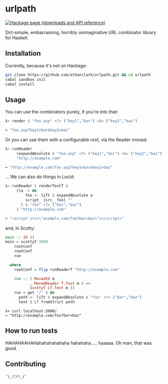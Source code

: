 # urlpath

[![Hackage page (downloads and API reference)][hackage-png]][hackage]

Dirt-simple, embarrassing, horribly unimaginative URL combinator library for 
Haskell.

## Installation

Currently, because it's not on Hackage:

```bash
git clone https://github.com/athanclark/urlpath.git && cd urlpath
cabal sandbox init
cabal install
```

## Usage

You can use the combinators purely, if you're into that:

```haskell
λ> render $ "foo.asp" <?> ("key1","bar") <&> ("key2","baz")

↪ "foo.asp?key1=bar&key2=baz"
```

Or you can use them with a configurable root, via the Reader monad:

```haskell
λ> runReader
     (expandAbsolute $ "foo.asp" <?> ("key1","bar") <&> ("key2","baz"))
     "http://example.com"

↪ "http://example.com/foo.asp?key1=bar&key2=baz"
```

... We can also do things in Lucid:

```haskell
λ> runReader ( renderTextT $
     (\a -> do
         foo <- lift $ expandAbsolute a
         script_ [src_ foo] ""
       ) $ "foo" <?> ("bar","baz")
     ) "http://example.com"

↪ "<script src=\"example.com/foo?bar=baz\"></script>"
```

and, in Scotty:

```haskell
main :: IO ()
main = scottyT 3000
    rootConf
    rootConf
    run

  where
    rootConf = flip runReaderT "http://example.com"

    run :: ( MonadIO m
           , MonadReader T.Text m ) =>
           ScottyT LT.Text m ()
    run = get "/" $ do
      path <- lift $ expandAbsolute $ "foo" <?> ("bar","baz")
      text $ LT.fromStrict path
```

```
λ> curl localhost:3000/
↪ "http://example.com/foo?bar=baz"
```

## How to run tests

HAHAHAAHAHahahahahahaha hahahaha..... haaaaa. Oh man, that was good.

## Contributing

`¯\_(ツ)_/¯`




[hackage-png]: http://img.shields.io/badge/urlpath-0.0.6-blue.svg
[hackage]: http://hackage.haskell.org/package/urlpath
